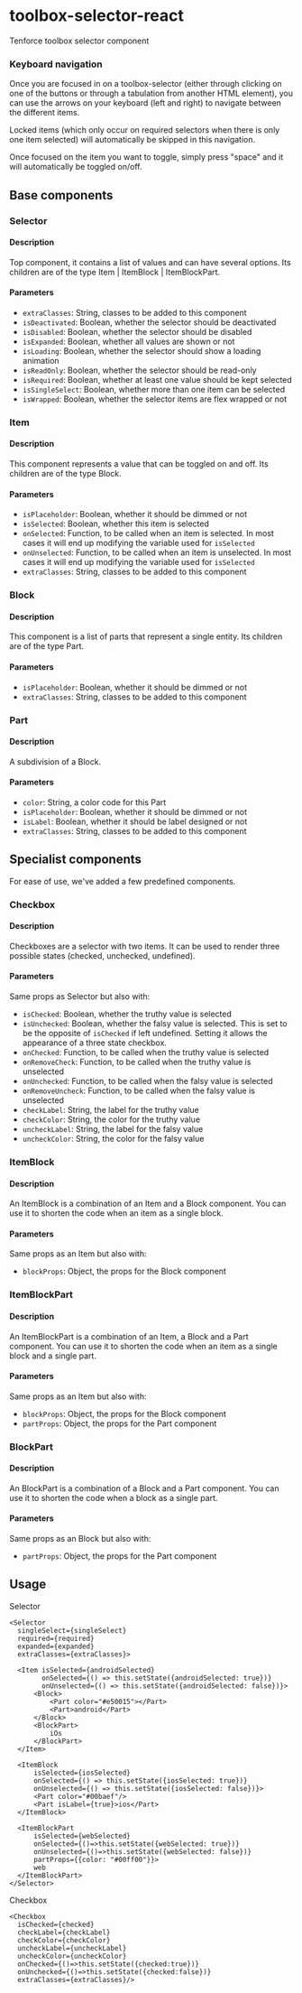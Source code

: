 toolbox-selector-react
==============================================================================

Tenforce toolbox selector component

### Keyboard navigation
Once you are focused in on a toolbox-selector (either through clicking on one of the buttons or through a tabulation from another HTML element), you can use the arrows on your keyboard (left and right) to navigate between the different items.

Locked items (which only occur on required selectors when there is only one item selected) will automatically be skipped in this navigation.

Once focused on the item you want to toggle, simply press "space" and it will automatically be toggled on/off.

## Base components
### Selector
#### Description
Top component, it contains a list of values and can have several options.
Its children are of the type Item | ItemBlock | ItemBlockPart.
#### Parameters
- `extraClasses`: String, classes to be added to this component
- `isDeactivated`: Boolean, whether the selector should be deactivated
- `isDisabled`: Boolean, whether the selector should be disabled
- `isExpanded`: Boolean, whether all values are shown or not
- `isLoading`: Boolean, whether the selector should show a loading animation
- `isReadOnly`: Boolean, whether the selector should be read-only
- `isRequired`: Boolean, whether at least one value should be kept selected
- `isSingleSelect`: Boolean, whether more than one item can be selected
- `isWrapped`: Boolean, whether the selector items are flex wrapped or not

### Item
#### Description
This component represents a value that can be toggled on and off.
Its children are of the type Block.
#### Parameters
- `isPlaceholder`: Boolean, whether it should be dimmed or not
- `isSelected`: Boolean, whether this item is selected
- `onSelected`: Function, to be called when an item is selected. In most cases it will end up modifying the variable used for `isSelected`
- `onUnselected`: Function, to be called when an item is unselected. In most cases it will end up modifying the variable used for `isSelected`
- `extraClasses`: String, classes to be added to this component

### Block
#### Description
This component is a list of parts that represent a single entity.
Its children are of the type Part.
#### Parameters
- `isPlaceholder`: Boolean, whether it should be dimmed or not
- `extraClasses`: String, classes to be added to this component

### Part
#### Description
A subdivision of a Block.
#### Parameters
- `color`: String, a color code for this Part
- `isPlaceholder`: Boolean, whether it should be dimmed or not
- `isLabel`: Boolean, whether it should be label designed or not
- `extraClasses`: String, classes to be added to this component

## Specialist components
For ease of use, we've added a few predefined components.

### Checkbox
#### Description
Checkboxes are a selector with two items.
It can be used to render three possible states (checked, unchecked, undefined).
#### Parameters
Same props as Selector but also with:
- `isChecked`: Boolean, whether the truthy value is selected
- `isUnchecked`: Boolean, whether the falsy value is selected. This is set to be the opposite of `isChecked` if left undefined. Setting it allows the appearance of a three state checkbox.
- `onChecked`: Function, to be called when the truthy value is selected
- `onRemoveCheck`: Function, to be called when the truthy value is unselected
- `onUnchecked`: Function, to be called when the falsy value is selected
- `onRemoveUncheck`: Function, to be called when the falsy value is unselected
- `checkLabel`: String, the label for the truthy value
- `checkColor`: String, the color for the truthy value
- `uncheckLabel`: String, the label for the falsy value
- `uncheckColor`: String, the color for the falsy value

### ItemBlock
#### Description
An ItemBlock is a combination of an Item and a Block component. You can use it to shorten the code when an item as a single block.
#### Parameters
Same props as an Item but also with:
- `blockProps`: Object, the props for the Block component

### ItemBlockPart
#### Description
An ItemBlockPart is a combination of an Item, a Block and a Part component. You can use it to shorten the code when an item as a single block and a single part.
#### Parameters
Same props as an Item but also with:
- `blockProps`: Object, the props for the Block component
- `partProps`: Object, the props for the Part component

### BlockPart
#### Description
An BlockPart is a combination of a Block and a Part component. You can use it to shorten the code when a block as a single part.
#### Parameters
Same props as an Block but also with:
- `partProps`: Object, the props for the Part component

## Usage

Selector
```
<Selector
  singleSelect={singleSelect}
  required={required}
  expanded={expanded}
  extraClasses={extraClasses}>

  <Item isSelected={androidSelected}
        onSelected={() => this.setState({androidSelected: true})}
        onUnselected={() => this.setState({androidSelected: false})}>
      <Block>
          <Part color="#e50015"></Part>
          <Part>android</Part>
      </Block>
      <BlockPart>
          iOs
      </BlockPart>
  </Item>

  <ItemBlock
      isSelected={iosSelected}
      onSelected={() => this.setState({iosSelected: true})}
      onUnselected={() => this.setState({iosSelected: false})}>
      <Part color="#00baef"/>
      <Part isLabel={true}>ios</Part>
  </ItemBlock>

  <ItemBlockPart
      isSelected={webSelected}
      onSelected={()=>this.setState({webSelected: true})}
      onUnselected={()=>this.setState({webSelected: false})}
      partProps={{color: "#00ff00"}}>
      web
  </ItemBlockPart>
</Selector>
```

Checkbox
```
<Checkbox
  isChecked={checked}
  checkLabel={checkLabel}
  checkColor={checkColor}
  uncheckLabel={uncheckLabel}
  uncheckColor={uncheckColor}
  onChecked={()=>this.setState({checked:true})}
  onUnchecked={()=>this.setState({checked:false})}
  extraClasses={extraClasses}/>
```
